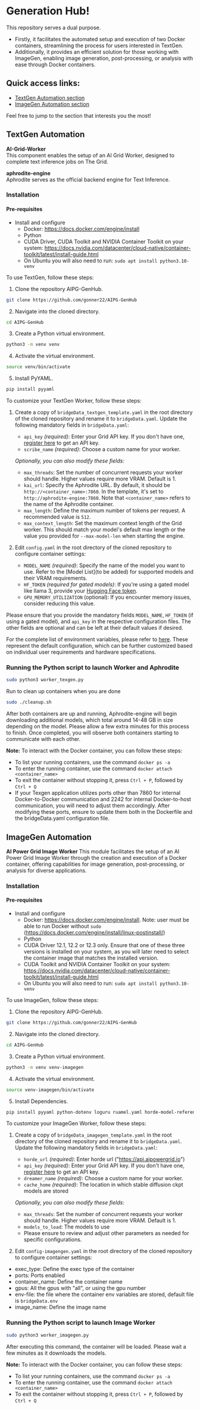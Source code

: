 # Generation Hub!
This repository serves a dual purpose. 
- Firstly, it facilitates the automated setup and execution of two Docker containers, streamlining the process for users interested in TextGen. 
- Additionally, it provides an efficient solution for those working with ImageGen, enabling image generation, post-processing, or analysis with ease through Docker containers.

## Quick access links:

- [TextGen Automation section](#textgen-automation)
- [ImageGen Automation section](#imagegen-automation)
  
Feel free to jump to the section that interests you the most!

## TextGen Automation
**AI-Grid-Worker**  
This component enables the setup of an AI Grid Worker, designed to complete text inference jobs on The Grid.

**aphrodite-engine**  
Aphrodite serves as the official backend engine for Text Inference.

### Installation
#### Pre-requisites
- Install and configure 
  - Docker: https://docs.docker.com/engine/install
  - Python 
  - CUDA Driver, CUDA Toolkit and NVIDIA Container Toolkit on your system: https://docs.nvidia.com/datacenter/cloud-native/container-toolkit/latest/install-guide.html
  - On Ubuntu you will also need to run: ```sudo apt install python3.10-venv```

To use TextGen, follow these steps:
1. Clone the repository AIPG-GenHub.
```bash 
git clone https://github.com/gonner22/AIPG-GenHub
```
2. Navigate into the cloned directory.
```bash
cd AIPG-GenHub
```
3. Create a Python virtual environment.
```bash
python3 -m venv venv
```
4. Activate the virtual environment.
```bash
source venv/bin/activate
```
5. Install PyYAML.
```bash
pip install pyyaml
```

To customize your TextGen Worker, follow these steps:

1. Create a copy of `bridgeData_textgen_template.yaml` in the root directory of the cloned repository and rename it to `bridgeData.yaml`. Update the following mandatory fields in `bridgeData.yaml`:
   - `api_key` _(required)_: Enter your Grid API key. If you don't have one, [register here](https://api.aipowergrid.io/register) to get an API key.
   - `scribe_name` _(required)_: Choose a custom name for your worker.

   _Optionally, you can also modify these fields:_
   - `max_threads`: Set the number of concurrent requests your worker should handle. Higher values require more VRAM. Default is 1.
   - `kai_url`: Specify the Aphrodite URL. By default, it should be `http://<container_name>:7860`. In the template, it's set to `http://aphrodite-engine:7860`. Note that `<container_name>` refers to the name of the Aphrodite container.
   - `max_length`: Define the maximum number of tokens per request. A recommended value is `512`. 
   - `max_context_length`: Set the maximum context length of the Grid worker. This should match your model's default max length or the value you provided for `--max-model-len` when starting the engine.

2. Edit `config.yaml` in the root directory of the cloned repository to configure container settings:
   - `MODEL_NAME` _(required)_: Specify the name of the model you want to use. Refer to the [Model List](to be added) for supported models and their VRAM requirements.
   - `HF_TOKEN` _(required for gated models)_: If you're using a gated model like llama 3, provide your [Hugging Face token](https://huggingface.co/settings/tokens).
   - `GPU_MEMORY_UTILIZATION` (optional): If you encounter memory issues, consider reducing this value.

Please ensure that you provide the mandatory fields `MODEL_NAME`, `HF_TOKEN` (if using a gated model), and `api_key` in the respective configuration files. The other fields are optional and can be left at their default values if desired.

For the complete list of environment variables, please refer to [here](https://github.com/PygmalionAI/aphrodite-engine/blob/main/docker/.env). These represent the default configuration, which can be further customized based on individual user requirements and hardware specifications.

### Running the Python script to launch Worker and Aphrodite
```bash
sudo python3 worker_texgen.py
```
Run to clean up containers when you are done
```bash
sudo ./cleanup.sh
```
After both containers are up and running, Aphrodite-engine will begin downloading additional models, which total around 14-48 GB in size depending on the model. Please allow a few extra minutes for this process to finish. Once completed, you will observe both containers starting to communicate with each other.

**Note:** To interact with the Docker container, you can follow these steps:
- To list your running containers, use the command `docker ps -a`
- To enter the running container, use the command `docker attach <container_name>`
- To exit the container without stopping it, press `Ctrl + P`, followed by `Ctrl + Q`
- If your Texgen application utilizes ports other than 7860 for internal Docker-to-Docker communication and 2242 for internal Docker-to-host communication, you will need to adjust them accordingly. After modifying these ports, ensure to update them both in the Dockerfile and the bridgeData.yaml configuration file.

## ImageGen Automation
**AI Power Grid Image Worker**
This module facilitates the setup of an AI Power Grid Image Worker through the creation and execution of a Docker container, offering capabilities for image generation, post-processing, or analysis for diverse applications.

### Installation
#### Pre-requisites
- Install and configure
  - Docker: https://docs.docker.com/engine/install. Note: user must be able to run Docker without `sudo` (https://docs.docker.com/engine/install/linux-postinstall/)
  - Python
  - CUDA Driver 12.1, 12.2 or 12.3 only. Ensure that one of these three versions is installed on your system, as you will later need to select the container image that matches the installed version.
  - CUDA Toolkit and NVIDIA Container Toolkit on your system: https://docs.nvidia.com/datacenter/cloud-native/container-toolkit/latest/install-guide.html
  - On Ubuntu you will also need to run: ```sudo apt install python3.10-venv```

To use ImageGen, follow these steps:
1. Clone the repository AIPG-GenHub.
```bash 
git clone https://github.com/gonner22/AIPG-GenHub
```
2. Navigate into the cloned directory.
```bash
cd AIPG-GenHub
```
3. Create a Python virtual environment.
```bash
python3 -m venv venv-imagegen
```
4. Activate the virtual environment.
```bash
source venv-imagegen/bin/activate
```
5. Install Dependencies.
```bash
pip install pyyaml python-dotenv loguru ruamel.yaml horde-model-reference horde-sdk
```

To customize your ImageGen Worker, follow these steps:

1. Create a copy of `bridgeData_imagegen_template.yaml` in the root directory of the cloned repository and rename it to `bridgeData.yaml`. Update the following mandatory fields in `bridgeData.yaml`:
   - `horde_url` _(required)_: Enter horde url ("https://api.aipowergrid.io")
   - `api_key` _(required)_: Enter your Grid API key. If you don't have one, [register here](https://api.aipowergrid.io/register) to get an API key.
   - `dreamer_name` _(required)_: Choose a custom name for your worker.
   - `cache_home` _(required)_: The location in which stable diffusion ckpt models are stored

   _Optionally, you can also modify these fields:_
   - `max_threads`: Set the number of concurrent requests your worker should handle. Higher values require more VRAM. Default is 1.
   - `models_to_load`: The models to use
   - Please ensure to review and adjust other parameters as needed for specific configurations.

2. Edit `config-imagengen.yaml` in the root directory of the cloned repository to configure container settings:
  - exec_type: Define the exec type of the container
  - ports: Ports enabled
  - container_name: Define the container name
  - gpus: All the gpus with "all", or using the gpu number
  - env-file: the file where the container env variables are stored, default file is `bridgeData.env`
  - image_name: Define the image name

### Running the Python script to launch Image Worker
```bash
sudo python3 worker_imagegen.py
```

After executing this command, the container will be loaded. Please wait a few minutes as it downloads the models.

**Note:** To interact with the Docker container, you can follow these steps:
- To list your running containers, use the command `docker ps -a`
- To enter the running container, use the command `docker attach <container_name>`
- To exit the container without stopping it, press `Ctrl + P`, followed by `Ctrl + Q`
